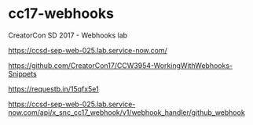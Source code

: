 # cc17-webhooks
CreatorCon SD 2017 - Webhooks lab

https://ccsd-sep-web-025.lab.service-now.com/

https://github.com/CreatorCon17/CCW3954-WorkingWithWebhooks-Snippets

https://requestb.in/15qfx5e1

https://ccsd-sep-web-025.lab.service-now.com/api/x_snc_cc17_webhook/v1/webhook_handler/github_webhook


